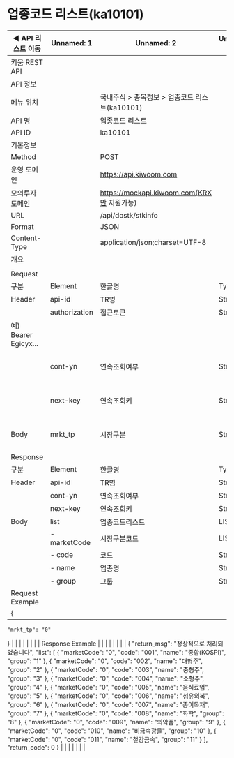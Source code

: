 # 업종코드 리스트(ka10101)

| ◀ API 리스트 이동 | Unnamed: 1 | Unnamed: 2 | Unnamed: 3 | Unnamed: 4 | Unnamed: 5 | Unnamed: 6 |
| --- | --- | --- | --- | --- | --- | --- |
| 키움 REST API |  |  |  |  |  |  |
| API 정보 |  |  |  |  |  |  |
| 메뉴 위치 |  | 국내주식 > 종목정보 > 업종코드 리스트(ka10101) |  |  |  |  |
| API 명 |  | 업종코드 리스트 |  |  |  |  |
| API ID |  | ka10101 |  |  |  |  |
| 기본정보 |  |  |  |  |  |  |
| Method |  | POST |  |  |  |  |
| 운영 도메인 |  | https://api.kiwoom.com |  |  |  |  |
| 모의투자 도메인 |  | https://mockapi.kiwoom.com(KRX만 지원가능) |  |  |  |  |
| URL |  | /api/dostk/stkinfo |  |  |  |  |
| Format |  | JSON |  |  |  |  |
| Content-Type |  | application/json;charset=UTF-8 |  |  |  |  |
| 개요 |  |  |  |  |  |  |
|  |  |  |  |  |  |  |
| Request |  |  |  |  |  |  |
| 구분 | Element | 한글명 | Type | Required | Length | Description |
| Header | api-id | TR명 | String | Y | 10 |  |
|  | authorization | 접근토큰 | String | Y | 1000 | 토큰 지정시 토큰타입("Bearer") 붙혀서 호출 
 예) Bearer Egicyx... |
|  | cont-yn | 연속조회여부 | String | N | 1 | 응답 Header의 연속조회여부값이 Y일 경우 다음데이터 요청시 응답 Header의 cont-yn값 세팅 |
|  | next-key | 연속조회키 | String | N | 50 | 응답 Header의 연속조회여부값이 Y일 경우 다음데이터 요청시 응답 Header의 next-key값 세팅 |
| Body | mrkt_tp | 시장구분 | String | Y | 1 | 0:코스피(거래소),1:코스닥,2:KOSPI200,4:KOSPI100,7:KRX100(통합지수) |
| Response |  |  |  |  |  |  |
| 구분 | Element | 한글명 | Type | Required | Length | Description |
| Header | api-id | TR명 | String | Y | 10 |  |
|  | cont-yn | 연속조회여부 | String | N | 1 | 다음 데이터가 있을시 Y값 전달 |
|  | next-key | 연속조회키 | String | N | 50 | 다음 데이터가 있을시 다음 키값 전달 |
| Body | list | 업종코드리스트 | LIST | N |  |  |
|  | - marketCode | 시장구분코드 | LIST | N |  |  |
|  | - code | 코드 | String | N |  |  |
|  | - name | 업종명 | String | N |  |  |
|  | - group | 그룹 | String | N |  |  |
| Request Example |  |  |  |  |  |  |
| {
    "mrkt_tp": "0"
} |  |  |  |  |  |  |
| Response Example |  |  |  |  |  |  |
| {
    "return_msg": "정상적으로 처리되었습니다",
    "list": [
        {
            "marketCode": "0",
            "code": "001",
            "name": "종합(KOSPI)",
            "group": "1"
        },
        {
            "marketCode": "0",
            "code": "002",
            "name": "대형주",
            "group": "2"
        },
        {
            "marketCode": "0",
            "code": "003",
            "name": "중형주",
            "group": "3"
        },
        {
            "marketCode": "0",
            "code": "004",
            "name": "소형주",
            "group": "4"
        },
        {
            "marketCode": "0",
            "code": "005",
            "name": "음식료업",
            "group": "5"
        },
        {
            "marketCode": "0",
            "code": "006",
            "name": "섬유의복",
            "group": "6"
        },
        {
            "marketCode": "0",
            "code": "007",
            "name": "종이목재",
            "group": "7"
        },
        {
            "marketCode": "0",
            "code": "008",
            "name": "화학",
            "group": "8"
        },
        {
            "marketCode": "0",
            "code": "009",
            "name": "의약품",
            "group": "9"
        },
        {
            "marketCode": "0",
            "code": "010",
            "name": "비금속광물",
            "group": "10"
        },
        {
            "marketCode": "0",
            "code": "011",
            "name": "철강금속",
            "group": "11"
        }
    ],
    "return_code": 0
} |  |  |  |  |  |  |
